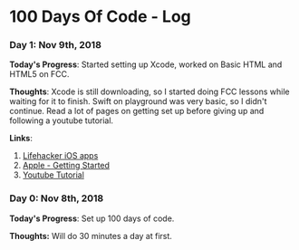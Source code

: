 # 100 Days Of Code - Log
### Day 1: Nov 9th, 2018

**Today's Progress**: Started setting up Xcode, worked on Basic HTML and HTML5 on FCC.

**Thoughts**: Xcode is still downloading, so I started doing FCC lessons while waiting for it to finish. Swift on playground was very basic, so I didn't continue. Read a lot of pages on getting set up before giving up and following a youtube tutorial.

**Links**: 
1. [Lifehacker iOS apps](https://lifehacker.com/i-want-to-write-ios-apps-where-do-i-start-1644802175)
2. [Apple - Getting Started](https://developer.apple.com/library/archive/referencelibrary/GettingStarted/DevelopiOSAppsSwift/index.html#//apple_ref/doc/uid/TP40011343)
3. [Youtube Tutorial](https://www.youtube.com/watch?v=5b91dFhZz0g)

### Day 0: Nov 8th, 2018

**Today's Progress**: Set up 100 days of code.

**Thoughts:** Will do 30 minutes a day at first. 


